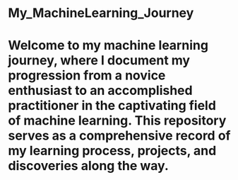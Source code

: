 # My_MachineLearning_Journey
# Welcome to my machine learning journey, where I document my progression from a novice enthusiast to an accomplished practitioner in the captivating field of machine learning. This repository serves  as a comprehensive record of my learning process, projects, and discoveries along the way.
